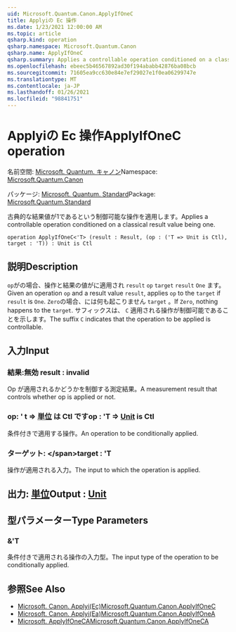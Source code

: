 ```yaml
---
uid: Microsoft.Quantum.Canon.ApplyIfOneC
title: Applyiの Ec 操作
ms.date: 1/23/2021 12:00:00 AM
ms.topic: article
qsharp.kind: operation
qsharp.namespace: Microsoft.Quantum.Canon
qsharp.name: ApplyIfOneC
qsharp.summary: Applies a controllable operation conditioned on a classical result value being one.
ms.openlocfilehash: ebeec5b46567892ad30f194ababb42876ba08bcb
ms.sourcegitcommit: 71605ea9cc630e84e7ef29027e1f0ea06299747e
ms.translationtype: MT
ms.contentlocale: ja-JP
ms.lasthandoff: 01/26/2021
ms.locfileid: "98841751"
---
```

# <a name="applyifonec-operation"></a><span data-ttu-id="dc1d9-102">Applyiの Ec 操作</span><span class="sxs-lookup"><span data-stu-id="dc1d9-102">ApplyIfOneC operation</span></span>

<span data-ttu-id="dc1d9-103">名前空間: [Microsoft. Quantum. キャノン](xref:Microsoft.Quantum.Canon)</span><span class="sxs-lookup"><span data-stu-id="dc1d9-103">Namespace: [Microsoft.Quantum.Canon](xref:Microsoft.Quantum.Canon)</span></span>

<span data-ttu-id="dc1d9-104">パッケージ: [Microsoft. Quantum. Standard](https://nuget.org/packages/Microsoft.Quantum.Standard)</span><span class="sxs-lookup"><span data-stu-id="dc1d9-104">Package: [Microsoft.Quantum.Standard](https://nuget.org/packages/Microsoft.Quantum.Standard)</span></span>


<span data-ttu-id="dc1d9-105">古典的な結果値が1であるという制御可能な操作を適用します。</span><span class="sxs-lookup"><span data-stu-id="dc1d9-105">Applies a controllable operation conditioned on a classical result value being one.</span></span>

```qsharp
operation ApplyIfOneC<'T> (result : Result, (op : ('T => Unit is Ctl), target : 'T)) : Unit is Ctl
```


## <a name="description"></a><span data-ttu-id="dc1d9-106">説明</span><span class="sxs-lookup"><span data-stu-id="dc1d9-106">Description</span></span>

<span data-ttu-id="dc1d9-107">`op`がの場合、操作と結果の値がに適用され `result` `op` `target` `result` `One` ます。</span><span class="sxs-lookup"><span data-stu-id="dc1d9-107">Given an operation `op` and a result value `result`, applies `op` to the `target` if `result` is `One`.</span></span> <span data-ttu-id="dc1d9-108">`Zero`の場合、には何も起こりません `target` 。</span><span class="sxs-lookup"><span data-stu-id="dc1d9-108">If `Zero`, nothing happens to the `target`.</span></span>
<span data-ttu-id="dc1d9-109">サフィックスは、 `C` 適用される操作が制御可能であることを示します。</span><span class="sxs-lookup"><span data-stu-id="dc1d9-109">The suffix `C` indicates that the operation to be applied is controllable.</span></span>

## <a name="input"></a><span data-ttu-id="dc1d9-110">入力</span><span class="sxs-lookup"><span data-stu-id="dc1d9-110">Input</span></span>

### <a name="result--__invalidresult__"></a><span data-ttu-id="dc1d9-111">結果:__無効 <Result>__</span><span class="sxs-lookup"><span data-stu-id="dc1d9-111">result : __invalid<Result>__</span></span>

<span data-ttu-id="dc1d9-112">Op が適用されるかどうかを制御する測定結果。</span><span class="sxs-lookup"><span data-stu-id="dc1d9-112">A measurement result that controls whether op is applied or not.</span></span>


### <a name="op--t--unit--is-ctl"></a><span data-ttu-id="dc1d9-113">op: ' t => [単位](xref:microsoft.quantum.lang-ref.unit)  は Ctl です</span><span class="sxs-lookup"><span data-stu-id="dc1d9-113">op : 'T => [Unit](xref:microsoft.quantum.lang-ref.unit)  is Ctl</span></span>

<span data-ttu-id="dc1d9-114">条件付きで適用する操作。</span><span class="sxs-lookup"><span data-stu-id="dc1d9-114">An operation to be conditionally applied.</span></span>


### <a name="target--t"></a><span data-ttu-id="dc1d9-115">ターゲット: \</span><span class="sxs-lookup"><span data-stu-id="dc1d9-115">target : 'T</span></span>

<span data-ttu-id="dc1d9-116">操作が適用される入力。</span><span class="sxs-lookup"><span data-stu-id="dc1d9-116">The input to which the operation is applied.</span></span>



## <a name="output--unit"></a><span data-ttu-id="dc1d9-117">出力: [単位](xref:microsoft.quantum.lang-ref.unit)</span><span class="sxs-lookup"><span data-stu-id="dc1d9-117">Output : [Unit](xref:microsoft.quantum.lang-ref.unit)</span></span>



## <a name="type-parameters"></a><span data-ttu-id="dc1d9-118">型パラメーター</span><span class="sxs-lookup"><span data-stu-id="dc1d9-118">Type Parameters</span></span>

### <a name="t"></a><span data-ttu-id="dc1d9-119">&</span><span class="sxs-lookup"><span data-stu-id="dc1d9-119">'T</span></span>

<span data-ttu-id="dc1d9-120">条件付きで適用される操作の入力型。</span><span class="sxs-lookup"><span data-stu-id="dc1d9-120">The input type of the operation to be conditionally applied.</span></span>

## <a name="see-also"></a><span data-ttu-id="dc1d9-121">参照</span><span class="sxs-lookup"><span data-stu-id="dc1d9-121">See Also</span></span>

- [<span data-ttu-id="dc1d9-122">Microsoft. Canon. Applyi(Ec)</span><span class="sxs-lookup"><span data-stu-id="dc1d9-122">Microsoft.Quantum.Canon.ApplyIfOneC</span></span>](xref:Microsoft.Quantum.Canon.ApplyIfOneC)
- [<span data-ttu-id="dc1d9-123">Microsoft. Canon. Applyi(Ea)</span><span class="sxs-lookup"><span data-stu-id="dc1d9-123">Microsoft.Quantum.Canon.ApplyIfOneA</span></span>](xref:Microsoft.Quantum.Canon.ApplyIfOneA)
- [<span data-ttu-id="dc1d9-124">Microsoft. ApplyIfOneCA</span><span class="sxs-lookup"><span data-stu-id="dc1d9-124">Microsoft.Quantum.Canon.ApplyIfOneCA</span></span>](xref:Microsoft.Quantum.Canon.ApplyIfOneCA)